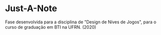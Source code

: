 # Just-A-Note
 
Fase desenvolvida para a disciplina de "Design de Níves de Jogos", para o curso de graduação em BTI na UFRN. (2020)
